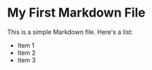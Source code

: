  # My First Markdown File

This is a simple Markdown file. Here's a list:

- Item 1
- Item 2
- Item 3

